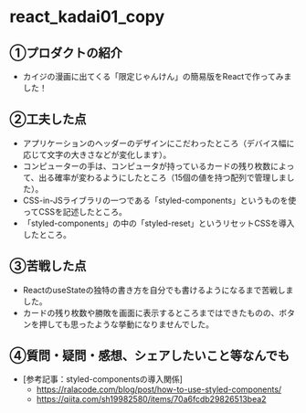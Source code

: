 # react_kadai01_copy

## ①プロダクトの紹介
- カイジの漫画に出てくる「限定じゃんけん」の簡易版をReactで作ってみました！

## ②工夫した点
- アプリケーションのヘッダーのデザインにこだわったところ（デバイス幅に応じて文字の大きさなどが変化します）。
- コンピューターの手は、コンピュータが持っているカードの残り枚数によって、出る確率が変わるようにしたところ（15個の値を持つ配列で管理しました）。
- CSS-in-JSライブラリの一つである「styled-components」というものを使ってCSSを記述したところ。
- 「styled-components」の中の「styled-reset」というリセットCSSを導入したところ。

## ③苦戦した点
- ReactのuseStateの独特の書き方を自分でも書けるようになるまで苦戦しました。
- カードの残り枚数や勝敗を画面に表示するところまではできたものの、ボタンを押しても思ったような挙動になりませんでした。

## ④質問・疑問・感想、シェアしたいこと等なんでも
- [参考記事：styled-componentsの導入関係]
  - https://ralacode.com/blog/post/how-to-use-styled-components/
  - https://qiita.com/sh19982580/items/70a6fcdb29826513bea2

